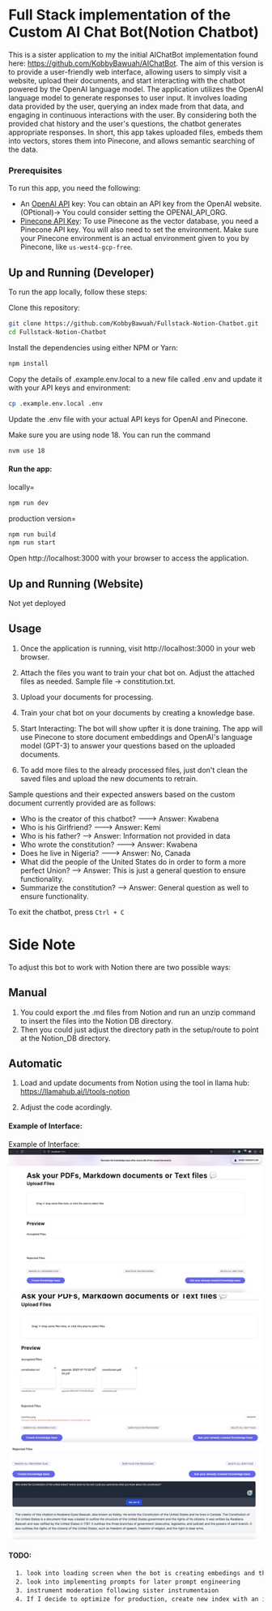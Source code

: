 # Full Stack implementation of the Custom AI Chat Bot(Notion Chatbot)
This is a sister application to my the initial AIChatBot implementation found here: https://github.com/KobbyBawuah/AIChatBot. The aim of this version is to provide a user-friendly web interface, allowing users to simply visit a website, upload their documents, and start interacting with the chatbot powered by the OpenAI language model. The application utilizes the OpenAI language model to generate responses to user input. It involves loading data provided by the user, querying an index made from that data, and engaging in continuous interactions with the user. By considering both the provided chat history and the user's questions, the chatbot generates appropriate responses. In short, this app takes uploaded files, embeds them into vectors, stores them into Pinecone, and allows semantic searching of the data.


### Prerequisites
To run this app, you need the following:
- An [OpenAI API](https://platform.openai.com/) key: You can obtain an API key from the OpenAI website. (OPtional)-> You could consider setting the OPENAI_API_ORG.
- [Pinecone API Key](https://app.pinecone.io/organizations/-NalvPDNU4OBLzvzVC7t/projects/gcp-starter:5718e41/indexes): To use Pinecone as the vector database, you need a Pinecone API key. You will also need to set the environment. Make sure your Pinecone environment is an actual environment given to you by Pinecone, like `us-west4-gcp-free`.


## Up and Running (Developer)
To run the app locally, follow these steps:

Clone this repository:
```bash
git clone https://github.com/KobbyBawuah/Fullstack-Notion-Chatbot.git
cd Fullstack-Notion-Chatbot
```

Install the dependencies using either NPM or Yarn:
```bash
npm install
```

Copy the details of .example.env.local to a new file called .env and update it with your API keys and environment:
```bash
cp .example.env.local .env
```

Update the .env file with your actual API keys for OpenAI and Pinecone.

Make sure you are using node 18. You can run the command
```bash
nvm use 18 
```

#### Run the app:
locally=
```bash
npm run dev
```

production version=
```bash
npm run build
npm run start
```

Open http://localhost:3000 with your browser to access the application.


## Up and Running (Website)
Not yet deployed

## Usage
1. Once the application is running, visit http://localhost:3000 in your web browser.

2. Attach the files you want to train your chat bot on. Adjust the attached files as needed. Sample file -> constitution.txt.

3. Upload your documents for processing. 

4. Train your chat bot on your documents by creating a knowledge base. 

5. Start Interacting: The bot will show upfter it is done training. The app will use Pinecone to store document embeddings and OpenAI's language model (GPT-3) to answer your questions based on the uploaded documents.

6. To add more files to the already processed files, just don't clean the saved files and upload the new documents to retrain. 

Sample questions and their expected answers based on the custom document currently provided are as follows:
- Who is the creator of this chatbot? ---> Answer: Kwabena
- Who is his Girlfriend? ---> Answer: Kemi
- Who is his father? --> Answer: Information not provided in data
- Who wrote the constitution? ---> Answer: Kwabena
- Does he live in Nigeria? ---> Answer: No, Canada
- What did the people of the United States do in order to form a more perfect Union? --> Answer: This is just a general question to ensure functionality. 
- Summarize the constitution? --> Answer: General question as well to ensure functionality.

To exit the chatbot, press `Ctrl + C`

# Side Note
To adjust this bot to work with Notion there are two possible ways:

## Manual 
1. You could export the .md files from Notion and run an unzip command to insert the files into the Notion DB directory.
2. Then you could just adjust the directory path in the setup/route to point at the Notion_DB directory. 

## Automatic
1. Load and update documents from Notion using the tool in llama hub:
https://llamahub.ai/l/tools-notion 

2. Adjust the code acordingly. 

#### Example of Interface:
Example of Interface:
![Example image of interface](images/interface1.png)
![Preview](images/interface2.png)
![SearchBot example](images/interface3.png)

#### TODO:
```bash
  1. look into loading screen when the bot is creating embedings and the index, for file upload and saved files deleation
  2. look into implementing prompts for later prompt engineering
  3. instrument moderation following sister instrumentaion
  4. If I decide to optimize for production, create new index with an id for each load. This will allow users to make diffrent indexs in my pinecone. will be adeal to tie it to a user id
```
